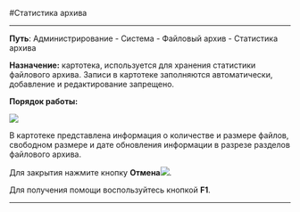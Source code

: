 ﻿#Статистика архива

--------------------------------------------------------------------------------


**Путь**:  Администрирование - Система - Файловый архив - Статистика архива

**Назначение:** картотека, используется для хранения статистики файлового архива. Записи в картотеке заполняются автоматически, добавление и редактирование  запрещено.

**Порядок работы:**

![](topic:Администрирование.AddFiles.Screenshot_10928.jpg)


В картотеке представлена информация о количестве и размере файлов, свободном размере и дате обновления информации в разрезе разделов файлового архива.

Для закрытия нажмите кнопку **Отмена**![](topic:Администрирование.AddFiles.BtnCloseCancel.png).


Для получения помощи воспользуйтесь кнопкой  **F1**.

----------